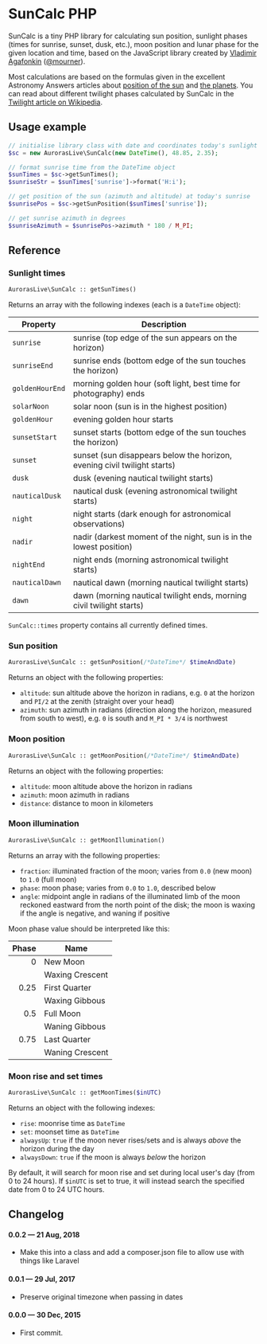 SunCalc PHP
===========

SunCalc is a tiny PHP library for calculating sun position,
sunlight phases (times for sunrise, sunset, dusk, etc.),
moon position and lunar phase for the given location and time,
based on the JavaScript library created by [Vladimir Agafonkin](http://agafonkin.com/en) ([@mourner](https://github.com/mourner)).

Most calculations are based on the formulas given in the excellent Astronomy Answers articles
about [position of the sun](http://aa.quae.nl/en/reken/zonpositie.html)
and [the planets](http://aa.quae.nl/en/reken/hemelpositie.html).
You can read about different twilight phases calculated by SunCalc
in the [Twilight article on Wikipedia](http://en.wikipedia.org/wiki/Twilight).


## Usage example

```php
// initialise library class with date and coordinates today's sunlight times for Paris
$sc = new AurorasLive\SunCalc(new DateTime(), 48.85, 2.35);

// format sunrise time from the DateTime object
$sunTimes = $sc->getSunTimes();
$sunriseStr = $sunTimes['sunrise']->format('H:i');

// get position of the sun (azimuth and altitude) at today's sunrise
$sunrisePos = $sc->getSunPosition($sunTimes['sunrise']);

// get sunrise azimuth in degrees
$sunriseAzimuth = $sunrisePos->azimuth * 180 / M_PI;
```



## Reference

### Sunlight times

```php
AurorasLive\SunCalc :: getSunTimes()
```

Returns an array with the following indexes (each is a `DateTime` object):

| Property        | Description                                                              |
| --------------- | ------------------------------------------------------------------------ |
| `sunrise`       | sunrise (top edge of the sun appears on the horizon)                     |
| `sunriseEnd`    | sunrise ends (bottom edge of the sun touches the horizon)                |
| `goldenHourEnd` | morning golden hour (soft light, best time for photography) ends         |
| `solarNoon`     | solar noon (sun is in the highest position)                              |
| `goldenHour`    | evening golden hour starts                                               |
| `sunsetStart`   | sunset starts (bottom edge of the sun touches the horizon)               |
| `sunset`        | sunset (sun disappears below the horizon, evening civil twilight starts) |
| `dusk`          | dusk (evening nautical twilight starts)                                  |
| `nauticalDusk`  | nautical dusk (evening astronomical twilight starts)                     |
| `night`         | night starts (dark enough for astronomical observations)                 |
| `nadir`         | nadir (darkest moment of the night, sun is in the lowest position)       |
| `nightEnd`      | night ends (morning astronomical twilight starts)                        |
| `nauticalDawn`  | nautical dawn (morning nautical twilight starts)                         |
| `dawn`          | dawn (morning nautical twilight ends, morning civil twilight starts)     |

`SunCalc::times` property contains all currently defined times.


### Sun position

```php
AurorasLive\SunCalc :: getSunPosition(/*DateTime*/ $timeAndDate)
```

Returns an object with the following properties:

 * `altitude`: sun altitude above the horizon in radians,
 e.g. `0` at the horizon and `PI/2` at the zenith (straight over your head)
 * `azimuth`: sun azimuth in radians (direction along the horizon, measured from south to west),
 e.g. `0` is south and `M_PI * 3/4` is northwest


### Moon position

```php
AurorasLive\SunCalc :: getMoonPosition(/*DateTime*/ $timeAndDate)
```

Returns an object with the following properties:

 * `altitude`: moon altitude above the horizon in radians
 * `azimuth`: moon azimuth in radians
 * `distance`: distance to moon in kilometers


### Moon illumination

```php
AurorasLive\SunCalc :: getMoonIllumination()
```

Returns an array with the following properties:

 * `fraction`: illuminated fraction of the moon; varies from `0.0` (new moon) to `1.0` (full moon)
 * `phase`: moon phase; varies from `0.0` to `1.0`, described below
 * `angle`: midpoint angle in radians of the illuminated limb of the moon reckoned eastward from the north point of the disk;
 the moon is waxing if the angle is negative, and waning if positive

Moon phase value should be interpreted like this:

| Phase | Name            |
| -----:| --------------- |
| 0     | New Moon        |
|       | Waxing Crescent |
| 0.25  | First Quarter   |
|       | Waxing Gibbous  |
| 0.5   | Full Moon       |
|       | Waning Gibbous  |
| 0.75  | Last Quarter    |
|       | Waning Crescent |

### Moon rise and set times

```php
AurorasLive\SunCalc :: getMoonTimes($inUTC)
```

Returns an object with the following indexes:

 * `rise`: moonrise time as `DateTime`
 * `set`: moonset time as `DateTime`
 * `alwaysUp`: `true` if the moon never rises/sets and is always _above_ the horizon during the day
 * `alwaysDown`: `true` if the moon is always _below_ the horizon

By default, it will search for moon rise and set during local user's day (from 0 to 24 hours).
If `$inUTC` is set to true, it will instead search the specified date from 0 to 24 UTC hours.

## Changelog

#### 0.0.2 &mdash; 21 Aug, 2018

- Make this into a class and add a composer.json file to allow use with things like Laravel

#### 0.0.1 &mdash; 29 Jul, 2017

- Preserve original timezone when passing in dates

#### 0.0.0 &mdash; 30 Dec, 2015

- First commit.
